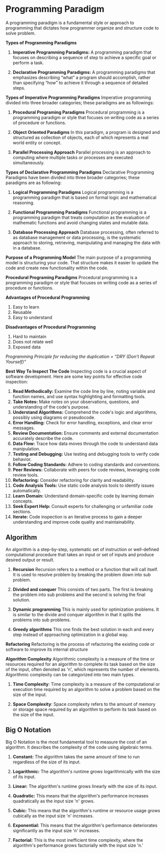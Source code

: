 # Programming Paradigm
A programming paradigm is a fundamental style or approach to programming that dictates how programmer organize and structure code to solve problem.


**Types of Programming Paradigms**

1. **Imperative Programming Paradigms:** A programming paradigm that focuses on describing a sequence of step to achieve a specific goal or perform a task.

2. **Declarative Programming Paradigms:** A programming paradigms that emphasizes describing “what” a program should accomplish, rather than specifying “how” to achieve it through a sequence of detailed steps. 


**Types of Imperative Programming Paradigms**
Imperative programming divided into three broader categories; these paradigms are as followings:

1. **Procedural Programing Paradigms**
Procedural programming is a programming paradigm or style that focuses on writing code as a series of procedure or functions.

2. **Object Oriented Paradigms**
In this paradigm, a program is designed and structured as collection of objects, each of which represents a real world entity or concept.

3. **Parallel Processing Approach**
Parallel processing is an approach to computing where multiple tasks or processes are executed simultaneously.



**Types of Declarative Programming Paradigms**
Declarative Programming Paradigms have been divided into three broader categories; these paradigms are as following:

1. **Logical Programming Paradigms**
Logical programming is a programming paradigm that is based on formal logic and mathematical reasoning.

2. **Functional Programming Paradigms**
Functional programming is a programming paradigm that treats computation as the evaluation of mathematic functions and avoid changing states and mutable data.

3. **Database Processing Approach**
Database processing, often referred to as database management or data processing, is the systematic approach to storing, retrieving, manipulating and managing the data with in a database.

**Purpose of a Programming Model**
The main purpose of a programming model is structuring your code. That structure makes it easier to update the code and create new functionality within the code.

**Procedural Programing Paradigms**
Procedural programming is a programming paradigm or style that focuses on writing code as a series of procedure or functions.

**Advantages of Procedural Programming**
1. Easy to learn
2. Reusable
3. Easy to understand

**Disadvantages of Procedural Programming**
1. Hard to maintain
2. Does not relate well
3. Exposed data

_Programming Principle for reducing the duplication = “DRY  (Don’t Repeat Yourself)”_

**Best Way To Inspect The Code**
Inspecting code is a crucial aspect of software development. Here are some key points for effective code inspection:

1. **Read Methodically:** Examine the code line by line, noting variable and function names, and use syntax highlighting and formatting tools.
2. **Take Notes:** Make notes on your observations, questions, and understanding of the code's purpose.
3. **Understand Algorithms:** Comprehend the code's logic and algorithms, possibly using diagrams or pseudocode.
4. **Error Handling:** Check for error handling, exceptions, and clear error messages.
5. **Review Documentation:** Ensure comments and external documentation accurately describe the code.
6. **Data Flow:** Trace how data moves through the code to understand data manipulation.
7. **Testing and Debugging:** Use testing and debugging tools to verify code behavior.
8. **Follow Coding Standards:** Adhere to coding standards and conventions.
9. **Peer Reviews:** Collaborate with peers for code reviews, leveraging code review tools.
10. **Refactoring:** Consider refactoring for clarity and readability.
11. **Code Analysis Tools:** Use static code analysis tools to identify issues automatically.
12. **Learn Domain:** Understand domain-specific code by learning domain concepts.
13. **Seek Expert Help:** Consult experts for challenging or unfamiliar code sections.
14. **Iterate:** Code inspection is an iterative process to gain a deeper understanding and improve code quality and maintainability.

## Algorithm
An algorithm is a step-by-step, systematic set of instruction or well-defined computational procedure that takes an input or set of inputs and produce desired output or result. 

1. **Recursion**
Recursion refers to a method or a function that will call itself. It is used to resolve problem by breaking the problem down into sub problem.

2. **Divided and conquer**
This consists of two parts. The first is breaking the problem into sub problems and the second is solving the final solution.

3. **Dynamic programming**
This is mainly used for optimization problems. It is similar to the divide and conquer algorithm in that it splits the problems into sub problems.

4. **Greedy algorithms**
This one finds the best solution in each and every step instead of approaching optimization in a global way.

**Refactoring**
Refactoring is the process of refactoring the existing code or software to improve its internal structure

**Algorithm Complexity**
Algorithmic complexity is a measure of the time or resources required for an algorithm to complete its task based on the size of the input, often denoted as 'n', which represents the number of elements. Algorithmic complexity can be categorized into two main types.

1. **Time Complexity**: Time complexity is a measure of the computational or execution time required by an algorithm to solve a problem based on the size of the input.

2. **Space Complexity**: Space complexity refers to the amount of memory or storage space required by an algorithm to perform its task based on the size of the input.

## Big O Notation
Big O Notation is the most fundamental tool to measure the cost of an algorithm. It describes the complexity of the code using algebraic terms.

1. **Constant:** The algorithm takes the same amount of time to run regardless of the size of its input.

2. **Logarithmic:** The algorithm's runtime grows logarithmically with the size of its input.

3. **Linear:** The algorithm's runtime grows linearly with the size of its input.

4. **Quadratic:** This means that the algorithm's performance increases quadratically as the input size 'n' grows. 

5. **Cubic:** This means that the algorithm's runtime or resource usage grows cubically as the input size 'n' increases. 

6. **Exponential:** This means that the algorithm's performance deteriorates significantly as the input size 'n' increases. 

7. **Factorial:** This is the most inefficient time complexity, where the algorithm's performance grows factorially with the input size 'n.' 
